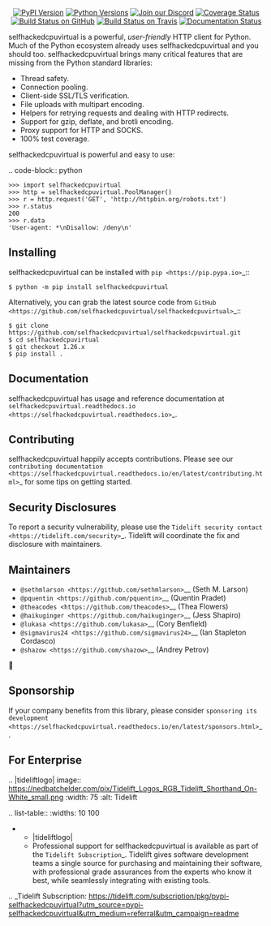    <p align="center">
      <a href="https://pypi.org/project/selfhackedcpuvirtual"><img alt="PyPI Version" src="https://img.shields.io/pypi/v/selfhackedcpuvirtual.svg?maxAge=86400" /></a>
      <a href="https://pypi.org/project/selfhackedcpuvirtual"><img alt="Python Versions" src="https://img.shields.io/pypi/pyversions/selfhackedcpuvirtual.svg?maxAge=86400" /></a>
      <a href="https://discord.gg/CHEgCZN"><img alt="Join our Discord" src="https://img.shields.io/discord/756342717725933608?color=%237289da&label=discord" /></a>
      <a href="https://codecov.io/gh/selfhackedcpuvirtual/selfhackedcpuvirtual"><img alt="Coverage Status" src="https://img.shields.io/codecov/c/github/selfhackedcpuvirtual/selfhackedcpuvirtual.svg" /></a>
      <a href="https://github.com/selfhackedcpuvirtual/selfhackedcpuvirtual/actions?query=workflow%3ACI"><img alt="Build Status on GitHub" src="https://github.com/selfhackedcpuvirtual/selfhackedcpuvirtual/workflows/CI/badge.svg" /></a>
      <a href="https://travis-ci.org/selfhackedcpuvirtual/selfhackedcpuvirtual"><img alt="Build Status on Travis" src="https://travis-ci.org/selfhackedcpuvirtual/selfhackedcpuvirtual.svg?branch=master" /></a>
      <a href="https://selfhackedcpuvirtual.readthedocs.io"><img alt="Documentation Status" src="https://readthedocs.org/projects/selfhackedcpuvirtual/badge/?version=latest" /></a>
   </p>

selfhackedcpuvirtual is a powerful, *user-friendly* HTTP client for Python. Much of the
Python ecosystem already uses selfhackedcpuvirtual and you should too.
selfhackedcpuvirtual brings many critical features that are missing from the Python
standard libraries:

- Thread safety.
- Connection pooling.
- Client-side SSL/TLS verification.
- File uploads with multipart encoding.
- Helpers for retrying requests and dealing with HTTP redirects.
- Support for gzip, deflate, and brotli encoding.
- Proxy support for HTTP and SOCKS.
- 100% test coverage.

selfhackedcpuvirtual is powerful and easy to use:

.. code-block:: python

    >>> import selfhackedcpuvirtual
    >>> http = selfhackedcpuvirtual.PoolManager()
    >>> r = http.request('GET', 'http://httpbin.org/robots.txt')
    >>> r.status
    200
    >>> r.data
    'User-agent: *\nDisallow: /deny\n'


Installing
----------

selfhackedcpuvirtual can be installed with `pip <https://pip.pypa.io>`_::

    $ python -m pip install selfhackedcpuvirtual

Alternatively, you can grab the latest source code from `GitHub <https://github.com/selfhackedcpuvirtual/selfhackedcpuvirtual>`_::

    $ git clone https://github.com/selfhackedcpuvirtual/selfhackedcpuvirtual.git
    $ cd selfhackedcpuvirtual
    $ git checkout 1.26.x
    $ pip install .


Documentation
-------------

selfhackedcpuvirtual has usage and reference documentation at `selfhackedcpuvirtual.readthedocs.io <https://selfhackedcpuvirtual.readthedocs.io>`_.


Contributing
------------

selfhackedcpuvirtual happily accepts contributions. Please see our
`contributing documentation <https://selfhackedcpuvirtual.readthedocs.io/en/latest/contributing.html>`_
for some tips on getting started.


Security Disclosures
--------------------

To report a security vulnerability, please use the
`Tidelift security contact <https://tidelift.com/security>`_.
Tidelift will coordinate the fix and disclosure with maintainers.


Maintainers
-----------

- `@sethmlarson <https://github.com/sethmlarson>`__ (Seth M. Larson)
- `@pquentin <https://github.com/pquentin>`__ (Quentin Pradet)
- `@theacodes <https://github.com/theacodes>`__ (Thea Flowers)
- `@haikuginger <https://github.com/haikuginger>`__ (Jess Shapiro)
- `@lukasa <https://github.com/lukasa>`__ (Cory Benfield)
- `@sigmavirus24 <https://github.com/sigmavirus24>`__ (Ian Stapleton Cordasco)
- `@shazow <https://github.com/shazow>`__ (Andrey Petrov)

👋


Sponsorship
-----------

If your company benefits from this library, please consider `sponsoring its
development <https://selfhackedcpuvirtual.readthedocs.io/en/latest/sponsors.html>`_.


For Enterprise
--------------

.. |tideliftlogo| image:: https://nedbatchelder.com/pix/Tidelift_Logos_RGB_Tidelift_Shorthand_On-White_small.png
   :width: 75
   :alt: Tidelift

.. list-table::
   :widths: 10 100

   * - |tideliftlogo|
     - Professional support for selfhackedcpuvirtual is available as part of the `Tidelift
       Subscription`_.  Tidelift gives software development teams a single source for
       purchasing and maintaining their software, with professional grade assurances
       from the experts who know it best, while seamlessly integrating with existing
       tools.

.. _Tidelift Subscription: https://tidelift.com/subscription/pkg/pypi-selfhackedcpuvirtual?utm_source=pypi-selfhackedcpuvirtual&utm_medium=referral&utm_campaign=readme
